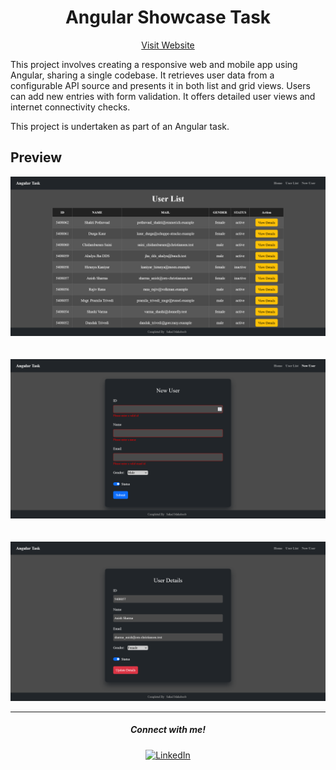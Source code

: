 <h1 align = "center"><b>Angular Showcase Task</b></h1>

<p align="center">
    <a href="" target="_blank">Visit Website</a>
</p>

This project involves creating a responsive web and mobile app using Angular, sharing a single codebase. It retrieves user data from a configurable API source and presents it in both list and grid views. Users can add new entries with form validation. It offers detailed user views and internet connectivity checks.

This project is undertaken as part of an Angular task.

## Preview

<div align="center">
    <img src="./src/assets/Screenshot1.png">
</div>

<br>
<br>

<div align="center">
    <img src="./src/assets/Screenshot2.png">
</div>

<br>
<br>

<div align="center">
    <img src="./src/assets/Screenshot3.png">
</div>

<hr>

<h5 align="center">Connect with me!</h5>

<p align="center">
    <a href="https://www.linkedin.com/in/sahadmahaboobp" target="_blank"><img src="https://img.shields.io/badge/LinkedIn-0077B5?style=for-the-badge&logo=linkedin&logoColor=white" alt="LinkedIn"></a>
</p>
